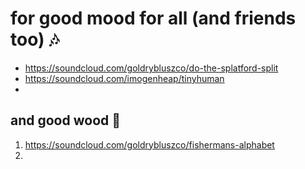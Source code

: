 #  for good mood for all (and friends too)  🎶 
- https://soundcloud.com/goldrybluszco/do-the-splatford-split
- https://soundcloud.com/imogenheap/tinyhuman
- 

##  and good wood  🌲 
1. https://soundcloud.com/goldrybluszco/fishermans-alphabet
2. 


